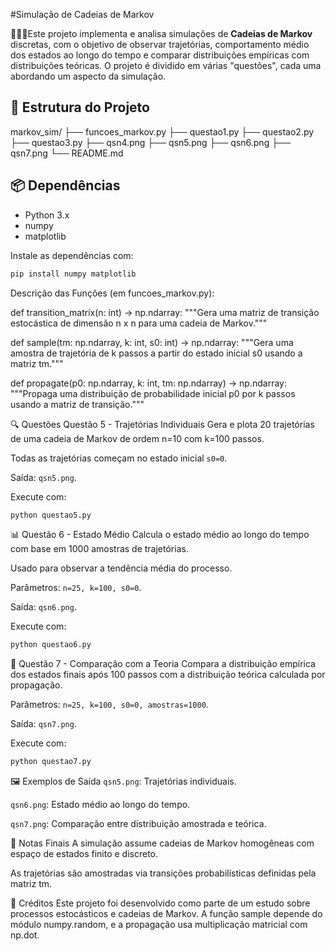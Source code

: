 #Simulação de Cadeias de Markov

👨🏽‍🔬Este projeto implementa e analisa simulações de **Cadeias de Markov** discretas, com o objetivo de observar trajetórias, comportamento médio dos estados ao longo do tempo e comparar distribuições empíricas com distribuições teóricas. O projeto é dividido em várias "questões", cada uma abordando um aspecto da simulação.

## 📁 Estrutura do Projeto

markov_sim/
├── funcoes_markov.py
├── questao1.py
├── questao2.py
├── questao3.py
├── qsn4.png
├── qsn5.png
├── qsn6.png
├── qsn7.png
└── README.md

## 📦 Dependências

- Python 3.x
- numpy
- matplotlib

Instale as dependências com:

```bash
pip install numpy matplotlib
```
Descrição das Funções (em funcoes_markov.py):

def transition_matrix(n: int) -> np.ndarray:
    """Gera uma matriz de transição estocástica de dimensão n x n para uma cadeia de Markov."""

def sample(tm: np.ndarray, k: int, s0: int) -> np.ndarray:
    """Gera uma amostra de trajetória de k passos a partir do estado inicial s0 usando a matriz tm."""

def propagate(p0: np.ndarray, k: int, tm: np.ndarray) -> np.ndarray:
    """Propaga uma distribuição de probabilidade inicial p0 por k passos usando a matriz de transição."""

🔍 Questões
Questão 5 - Trajetórias Individuais
Gera e plota 20 trajetórias de uma cadeia de Markov de ordem n=10 com k=100 passos.

Todas as trajetórias começam no estado inicial `s0=0`.

Saída: `qsn5.png`.

Execute com:

```bash
python questao5.py
```

📊 Questão 6 - Estado Médio
Calcula o estado médio ao longo do tempo com base em 1000 amostras de trajetórias.

Usado para observar a tendência média do processo.

Parâmetros: `n=25, k=100, s0=0`.

Saída: `qsn6.png`.

Execute com:

```bash
python questao6.py
```

🧪 Questão 7 - Comparação com a Teoria
Compara a distribuição empírica dos estados finais após 100 passos com a distribuição teórica calculada por propagação.

Parâmetros: `n=25, k=100, s0=0, amostras=1000`.

Saída: `qsn7.png`.

Execute com:

```bash
python questao7.py
```

🖼 Exemplos de Saída
`qsn5.png`: Trajetórias individuais.

`qsn6.png`: Estado médio ao longo do tempo.

`qsn7.png`: Comparação entre distribuição amostrada e teórica.

📌 Notas Finais
A simulação assume cadeias de Markov homogêneas com espaço de estados finito e discreto.

As trajetórias são amostradas via transições probabilísticas definidas pela matriz tm.

🧠 Créditos
Este projeto foi desenvolvido como parte de um estudo sobre processos estocásticos e cadeias de Markov.
A função sample depende do módulo numpy.random, e a propagação usa multiplicação matricial com np.dot.


